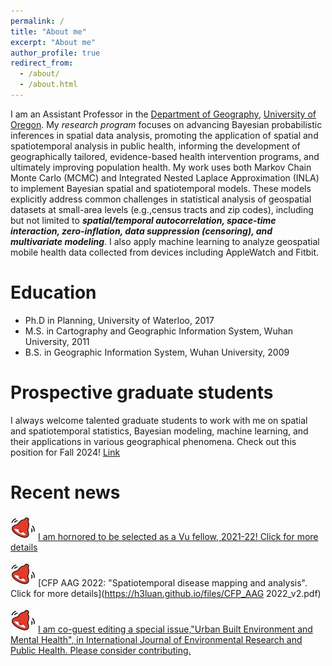 ```yaml
---
permalink: /
title: "About me"
excerpt: "About me"
author_profile: true
redirect_from: 
  - /about/
  - /about.html
---
```


I am an Assistant Professor in the [Department of Geography](https://geography.uoregon.edu), [University of Oregon](https://www.uoregon.edu/). My _research program_ focuses on advancing Bayesian probabilistic inferences in spatial data analysis, promoting the application of spatial and spatiotemporal analysis in public health, informing the development of geographically tailored, evidence-based health intervention programs, and ultimately improving population health. 
    My work uses both Markov Chain Monte Carlo (MCMC) and Integrated Nested Laplace Approximation (INLA) to implement Bayesian spatial and spatiotemporal models. These models explicitly address common challenges in statistical analysis of geospatial datasets at small-area levels (e.g.,census tracts and zip codes), including but not limited to _**spatial/temporal autocorrelation, space-time interaction, zero-inflation, data suppression (censoring), and multivariate modeling**_. I also apply machine learning to analyze geospatial mobile health data collected from devices including AppleWatch and Fitbit. 

Education
=====
* Ph.D in Planning, University of Waterloo, 2017
* M.S. in Cartography and Geographic Information System, Wuhan University, 2011
* B.S. in Geographic Information System, Wuhan University, 2009

Prospective graduate students
=====
I always welcome talented graduate students to work with me on spatial and spatiotemporal statistics, Bayesian modeling, machine learning, and their applications in various geographical phenomena. Check out this position for Fall 2024! [Link](https://h3luan.github.io/opportunities/)

Recent news
=====
![Alert](/images/alert_40.jpg) [I am hornored to be selected as a Vu fellow, 2021-22! Click for more details](https://aidsvu.org/welcoming-the-2021-2011-vu-fellows/?utm_source=AIDSVu+Master+List&utm_campaign=798f616315-EMAIL_CAMPAIGN_2021_10_08_04_40_COPY_01&utm_medium=email&utm_term=0_be7cf3af51-798f616315-)

![Alert](/images/alert_40.jpg) [CFP AAG 2022: "Spatiotemporal disease mapping and analysis". Click for more details](https://h3luan.github.io/files/CFP_AAG 2022_v2.pdf)

![Alert](/images/alert_40.jpg) [I am co-guest editing a special issue,"Urban Built Environment and Mental Health", in International Journal of Environmental Research and Public Health. Please consider contributing.](https://www.mdpi.com/journal/ijerph/special_issues/Built_Environment_Mental_Health)


